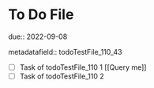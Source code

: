 # To Do File

due:: 2022-09-08

metadatafield:: todoTestFile_110\_43

- [ ] Task of todoTestFile_110 1 [[Query me]]
- [ ] Task of todoTestFile_110 2
